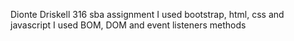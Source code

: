 Dionte Driskell 316 sba assignment
I used bootstrap, html, css and javascript
I used BOM, DOM and event listeners methods
